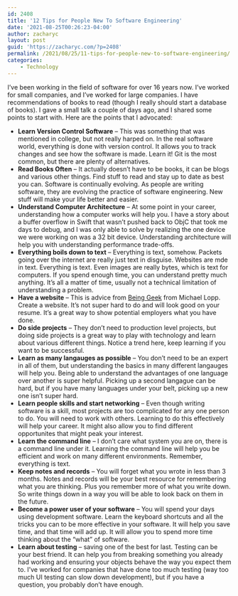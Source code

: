 ```yaml
---
id: 2408
title: '12 Tips for People New To Software Engineering'
date: '2021-08-25T00:26:23-04:00'
author: zacharyc
layout: post
guid: 'https://zacharyc.com/?p=2408'
permalink: /2021/08/25/11-tips-for-people-new-to-software-engineering/
categories:
    - Technology
---
```


I’ve been working in the field of software for over 16 years now. I’ve worked for small companies, and I’ve worked for large companies. I have recommendations of books to read (though I really should start a database of books). I gave a small talk a couple of days ago, and I shared some points to start with. Here are the points that I advocated:

- **Learn Version Control Software** – This was something that was mentioned in college, but not really harped on. In the real software world, everything is done with version control. It allows you to track changes and see how the software is made. Learn it! Git is the most common, but there are plenty of alternatives.
- **Read Books Often** – It actually doesn’t have to be books, it can be blogs and various other things. Find stuff to read and stay up to date as best you can. Software is continually evolving. As people are writing software, they are evolving the practice of software engineering. New stuff will make your life better and easier.
- **Understand Computer Architecture** – At some point in your career, understanding how a computer works will help you. I have a story about a buffer overflow in Swift that wasn’t pushed back to ObjC that took me days to debug, and I was only able to solve by realizing the one device we were working on was a 32 bit device. Understanding architecture will help you with understanding performance trade-offs.
- **Everything boils down to text** – Everything is text, somehow. Packets going over the internet are really just text in disguise. Websites are mde in text. Everything is text. Even images are really bytes, which is text for computers. If you spend enough time, you can understand pretty much anything. It’s all a matter of time, usually not a technical limitation of understanding a problem.
- **Have a website** – This is advice from [Being Geek](https://www.amazon.com/Being-Geek-Software-Developers-Handbook/dp/0596155409/ref=sr_1_2?dchild=1&keywords=being+geek&qid=1629835073&sr=8-2) from Michael Lopp. Create a website. It’s not super hard to do and will look good on your resume. It’s a great way to show potential employers what you have done.
- **Do side projects** – They don’t need to production level projects, but doing side projects is a great way to play with technology and learn about various different things. Notice a trend here, keep learning if you want to be successful.
- **Learn as many langauges as possible** – You don’t need to be an expert in all of them, but understanding the basics in many different langauges will help you. Being able to understand the advantages of one language over another is super helpful. Picking up a second langague can be hard, but if you have many languages under your belt, picking up a new one isn’t super hard.
- **Learn people skills and start networking** – Even though writing software is a skill, most projects are too complicated for any one person to do. You will need to work with others. Learning to do this effectively will help your career. It might also allow you to find different opportunites that might peak your interest.
- **Learn the command line** – I don’t care what system you are on, there is a command line under it. Learning the command line will help you be efficient and work on many different environments. Remember, everything is text.
- **Keep notes and records** – You will forget what you wrote in less than 3 months. Notes and records will be your best resource for remembering what you are thinking. Plus you remember more of what you write down. So write things down in a way you will be able to look back on them in the future.
- **Become a power user of your software** – You will spend your days using development software. Learn the keyboard shortcuts and all the tricks you can to be more effective in your software. It will help you save time, and that time will add up. It will allow you to spend more time thinking about the “what” of software.
- **Learn about testing** – saving one of the best for last. Testing can be your best friend. It can help you from breaking something you already had working and ensuring your objects behave the way you expect them to. I’ve worked for companies that have done too much testing (way too much UI testing can slow down development), but if you have a question, you probably don’t have enough.